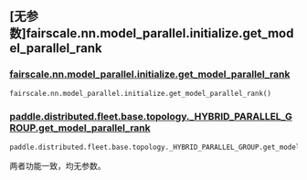 ## [无参数]fairscale.nn.model_parallel.initialize.get_model_parallel_rank

### [fairscale.nn.model_parallel.initialize.get_model_parallel_rank](https://github.com/facebookresearch/fairscale/blob/164cc0f3170b4a3951dd84dda29c3e1504ac4d6e/fairscale/nn/model_parallel/initialize.py#L155)

```python
fairscale.nn.model_parallel.initialize.get_model_parallel_rank()
```

### [paddle.distributed.fleet.base.topology._HYBRID_PARALLEL_GROUP.get_model_parallel_rank](https://github.com/PaddlePaddle/Paddle/blob/ddac1b431483ddc0f1ee600e799aa31fc0a75961/python/paddle/distributed/fleet/base/topology.py#L463)

```python
paddle.distributed.fleet.base.topology._HYBRID_PARALLEL_GROUP.get_model_parallel_rank()
```

两者功能一致，均无参数。
